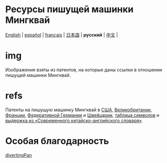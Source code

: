 # Ресурсы пишущей машинки Мингквай

[English](https://github.com/ExpedicHabbet/MingkwaiAssets/blob/main/README.md) |
[español](https://github.com/ExpedicHabbet/MingkwaiAssets/blob/main/LEEME.md) |
[français](https://github.com/ExpedicHabbet/MingkwaiAssets/blob/main/LISEZMOI.md) |
[日本語](https://github.com/ExpedicHabbet/MingkwaiAssets/blob/main/README-JA.md) |
__русский__ |
[中文](https://github.com/ExpedicHabbet/MingkwaiAssets/blob/main/README-ZH.md) |

# img

Изображения взяты из патентов, на которые даны ссылки в отношении пишущей машинки Мингквай.

# refs

Патенты на пишущую машинку Мингквай в [С](https://github.com/ExpedicHabbet/MingkwaiAssets/blob/main/refs/US2613795A.pdf)[ША](https://github.com/ExpedicHabbet/MingkwaiAssets/blob/main/refs/US2613794A.pdf), [Великобритании](https://github.com/ExpedicHabbet/MingkwaiAssets/blob/main/refs/GB711462A.pdf), [Франции](https://github.com/ExpedicHabbet/MingkwaiAssets/blob/main/refs/FR984303A.pdf), [Федеративной Германии](https://github.com/ExpedicHabbet/MingkwaiAssets/blob/main/refs/DE922774C.pdf) и [Швейцарии](https://github.com/ExpedicHabbet/MingkwaiAssets/blob/main/refs/CH327313A.pdf), [таблица символов](https://github.com/ExpedicHabbet/MingkwaiAssets/blob/main/refs/字表·明快華文打字機.pdf) и [выдержка из «Современного китайско-английского словаря»](https://github.com/ExpedicHabbet/MingkwaiAssets/blob/main/refs/林語堂《當代漢英詞典》摘錄.pdf).

# Особая благодарность

[divertingPan](https://github.com/divertingPan)